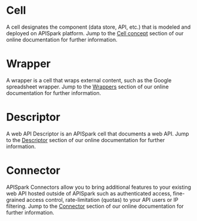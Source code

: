 # Cell
A cell designates the component (data store, API, etc.) that is modeled and deployed on APISpark platform.
Jump to the [Cell concept](technical-resources/apispark/guide/explore/overview "Cell concept") section of our online documentation for further information.

# Wrapper
A wrapper is a cell that wraps external content, such as the Google spreadsheet wrapper.
Jump to the [Wrappers](technical-resources/apispark/guide/store/wrappers/overview "Wrappers") section of our online documentation for further information.

# Descriptor
A web API Descriptor is an APISpark cell that documents a web API.
Jump to the [Descriptor](technical-resources/apispark/guide/document/overview "Descriptor") section of our online documentation for further information.

# Connector
APISpark Connectors allow you to bring additional features to your existing web API hosted outside of APISpark such as authenticated access, fine-grained access control, rate-limitation (quotas) to your API users or IP filtering.
Jump to the [Connector](technical-resources/apispark/guide/manage/connectors "Connector") section of our online documentation for further information.
